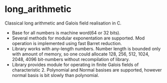 # long_arithmetic
Classical long arithmetic and Galois field realisation in C.
  - Base for all numbers is machine word(64 or 32 bits).
  - Several methods for modular exponentation are supported. Mod operation is implemented using fast Barret reduction.
  - Library works with any-length numbers. Number length is bounded only with amount of memory, so one could allocate 128, 256, 512, 1024, 2048, 4096 bit-numbers without recompilation of library.
  - Library provides module for operating in finite Galois fields of characteristic 2. Polynomial and Normal basises are supported, however normal basis is bit slowly than polynomial.
  
